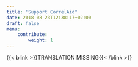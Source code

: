 ```yaml
---
title: "Support CorrelAid"
date: 2018-08-23T12:38:17+02:00
draft: false
menu: 
    contribute:
        weight: 1
---
```


{{< blink >}}TRANSLATION MISSING{{< /blink >}} 
